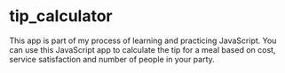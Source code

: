 ﻿# tip_calculator

This app is part of my process of learning and practicing JavaScript. You can use this JavaScript app to calculate the tip for a meal based on cost, service satisfaction and number of people in your party.
